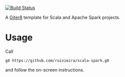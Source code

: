 [![Build Status](https://travis-ci.org/ruivieira/scala-spark.g8.svg?branch=master)](https://travis-ci.org/ruivieira/scala-spark.g8)

A [Giter8][g8] template for Scala and Apache Spark projects.

# Usage

Call
```
g8 https://github.com/ruivieira/scala-spark.g8
```
and follow the on-screen instructions.

[g8]: http://www.foundweekends.org/giter8/
